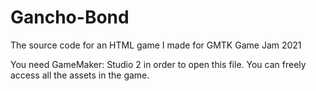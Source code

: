 # Gancho-Bond
The source code for an HTML game I made for GMTK Game Jam 2021

You need GameMaker: Studio 2 in order to open this file.
You can freely access all the assets in the game.
